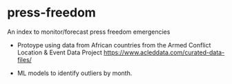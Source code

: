 # press-freedom
An index to monitor/forecast press freedom emergencies

- Protoype using data from African countries from the Armed Conflict Location & Event Data Project
https://www.acleddata.com/curated-data-files/

- ML models to identify outliers by month. 